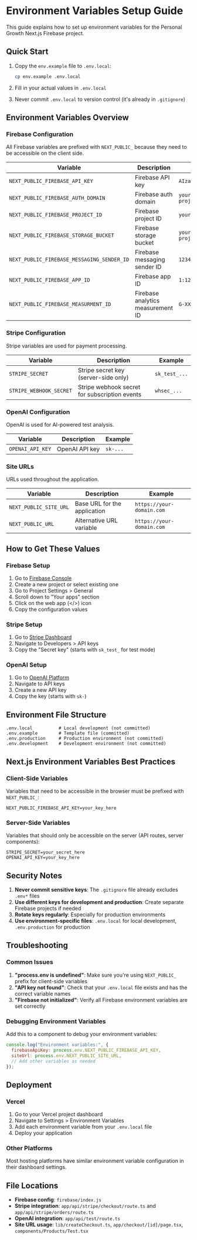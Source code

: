 # Environment Variables Setup Guide

This guide explains how to set up environment variables for the Personal Growth Next.js Firebase project.

## Quick Start

1. Copy the `env.example` file to `.env.local`:

   ```bash
   cp env.example .env.local
   ```

2. Fill in your actual values in `.env.local`

3. Never commit `.env.local` to version control (it's already in `.gitignore`)

## Environment Variables Overview

### Firebase Configuration

All Firebase variables are prefixed with `NEXT_PUBLIC_` because they need to be accessible on the client side.

| Variable                                   | Description                       | Example                        |
| ------------------------------------------ | --------------------------------- | ------------------------------ |
| `NEXT_PUBLIC_FIREBASE_API_KEY`             | Firebase API key                  | `AIzaSyC...`                   |
| `NEXT_PUBLIC_FIREBASE_AUTH_DOMAIN`         | Firebase auth domain              | `your-project.firebaseapp.com` |
| `NEXT_PUBLIC_FIREBASE_PROJECT_ID`          | Firebase project ID               | `your-project-id`              |
| `NEXT_PUBLIC_FIREBASE_STORAGE_BUCKET`      | Firebase storage bucket           | `your-project.appspot.com`     |
| `NEXT_PUBLIC_FIREBASE_MESSAGING_SENDER_ID` | Firebase messaging sender ID      | `123456789`                    |
| `NEXT_PUBLIC_FIREBASE_APP_ID`              | Firebase app ID                   | `1:123456789:web:abc123`       |
| `NEXT_PUBLIC_FIREBASE_MEASURMENT_ID`       | Firebase analytics measurement ID | `G-XXXXXXXXXX`                 |

### Stripe Configuration

Stripe variables are used for payment processing.

| Variable                | Description                                   | Example       |
| ----------------------- | --------------------------------------------- | ------------- |
| `STRIPE_SECRET`         | Stripe secret key (server-side only)          | `sk_test_...` |
| `STRIPE_WEBHOOK_SECRET` | Stripe webhook secret for subscription events | `whsec_...`   |

### OpenAI Configuration

OpenAI is used for AI-powered test analysis.

| Variable         | Description    | Example  |
| ---------------- | -------------- | -------- |
| `OPENAI_API_KEY` | OpenAI API key | `sk-...` |

### Site URLs

URLs used throughout the application.

| Variable               | Description                  | Example                   |
| ---------------------- | ---------------------------- | ------------------------- |
| `NEXT_PUBLIC_SITE_URL` | Base URL for the application | `https://your-domain.com` |
| `NEXT_PUBLIC_URL`      | Alternative URL variable     | `https://your-domain.com` |

## How to Get These Values

### Firebase Setup

1. Go to [Firebase Console](https://console.firebase.google.com/)
2. Create a new project or select existing one
3. Go to Project Settings > General
4. Scroll down to "Your apps" section
5. Click on the web app (</>) icon
6. Copy the configuration values

### Stripe Setup

1. Go to [Stripe Dashboard](https://dashboard.stripe.com/)
2. Navigate to Developers > API keys
3. Copy the "Secret key" (starts with `sk_test_` for test mode)

### OpenAI Setup

1. Go to [OpenAI Platform](https://platform.openai.com/)
2. Navigate to API keys
3. Create a new API key
4. Copy the key (starts with `sk-`)

## Environment File Structure

```
.env.local          # Local development (not committed)
.env.example        # Template file (committed)
.env.production     # Production environment (not committed)
.env.development    # Development environment (not committed)
```

## Next.js Environment Variables Best Practices

### Client-Side Variables

Variables that need to be accessible in the browser must be prefixed with `NEXT_PUBLIC_`:

```env
NEXT_PUBLIC_FIREBASE_API_KEY=your_key_here
```

### Server-Side Variables

Variables that should only be accessible on the server (API routes, server components):

```env
STRIPE_SECRET=your_secret_here
OPENAI_API_KEY=your_key_here
```

## Security Notes

1. **Never commit sensitive keys**: The `.gitignore` file already excludes `.env*` files
2. **Use different keys for development and production**: Create separate Firebase projects if needed
3. **Rotate keys regularly**: Especially for production environments
4. **Use environment-specific files**: `.env.local` for local development, `.env.production` for production

## Troubleshooting

### Common Issues

1. **"process.env is undefined"**: Make sure you're using `NEXT_PUBLIC_` prefix for client-side variables
2. **"API key not found"**: Check that your `.env.local` file exists and has the correct variable names
3. **"Firebase not initialized"**: Verify all Firebase environment variables are set correctly

### Debugging Environment Variables

Add this to a component to debug your environment variables:

```javascript
console.log("Environment variables:", {
  firebaseApiKey: process.env.NEXT_PUBLIC_FIREBASE_API_KEY,
  siteUrl: process.env.NEXT_PUBLIC_SITE_URL,
  // Add other variables as needed
});
```

## Deployment

### Vercel

1. Go to your Vercel project dashboard
2. Navigate to Settings > Environment Variables
3. Add each environment variable from your `.env.local` file
4. Deploy your application

### Other Platforms

Most hosting platforms have similar environment variable configuration in their dashboard settings.

## File Locations

- **Firebase config**: `firebase/index.js`
- **Stripe integration**: `app/api/stripe/checkout/route.ts` and `app/api/stripe/orders/route.ts`
- **OpenAI integration**: `app/api/test/route.ts`
- **Site URL usage**: `lib/createCheckout.ts`, `app/checkout/[id]/page.tsx`, `components/Products/Test.tsx`
